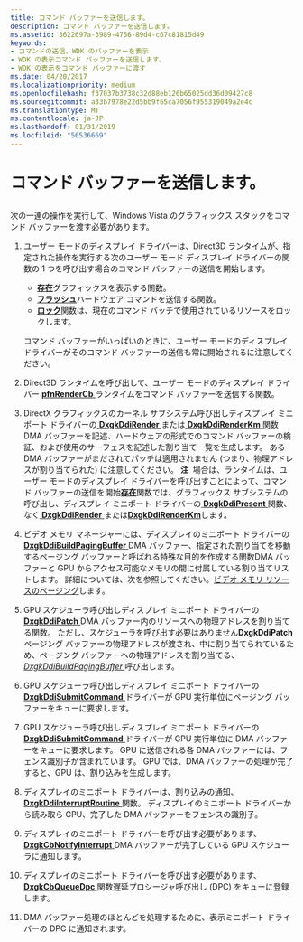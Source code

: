 ```yaml
---
title: コマンド バッファーを送信します。
description: コマンド バッファーを送信します。
ms.assetid: 3622697a-3989-4756-89d4-c67c81815d49
keywords:
- コマンドの送信、WDK のバッファーを表示
- WDK の表示コマンド バッファーを送信します。
- WDK の表示をコマンド バッファーに渡す
ms.date: 04/20/2017
ms.localizationpriority: medium
ms.openlocfilehash: f37037b3738c32d88eb126b65025dd36d09427c8
ms.sourcegitcommit: a33b7978e22d5bb9f65ca7056f955319049a2e4c
ms.translationtype: MT
ms.contentlocale: ja-JP
ms.lasthandoff: 01/31/2019
ms.locfileid: "56536669"
---
```

# <a name="submitting-a-command-buffer"></a>コマンド バッファーを送信します。


## <span id="ddk_submitting_a_command_buffer_gg"></span><span id="DDK_SUBMITTING_A_COMMAND_BUFFER_GG"></span>


次の一連の操作を実行して、Windows Vista のグラフィックス スタックをコマンド バッファーを渡す必要があります。

1.  ユーザー モードのディスプレイ ドライバーは、Direct3D ランタイムが、指定された操作を実行する次のユーザー モード ディスプレイ ドライバーの関数の 1 つを呼び出す場合のコマンド バッファーの送信を開始します。

    -   [**存在**](https://msdn.microsoft.com/library/windows/hardware/ff569176)グラフィックスを表示する関数。
    -   [**フラッシュ**](https://msdn.microsoft.com/library/windows/hardware/ff565957)ハードウェア コマンドを送信する関数。
    -   [**ロック**](https://msdn.microsoft.com/library/windows/hardware/ff568213)関数は、現在のコマンド バッチで使用されているリソースをロックします。

    コマンド バッファーがいっぱいのときに、ユーザー モードのディスプレイ ドライバーがそのコマンド バッファーの送信も常に開始されるに注意してください。

2.  Direct3D ランタイムを呼び出して、ユーザー モードのディスプレイ ドライバー [ **pfnRenderCb** ](https://msdn.microsoft.com/library/windows/hardware/ff568923)ランタイムをコマンド バッファーを送信する関数。

3.  DirectX グラフィックスのカーネル サブシステム呼び出しディスプレイ ミニポート ドライバーの[ **DxgkDdiRender** ](https://msdn.microsoft.com/library/windows/hardware/ff559793)または[ **DxgkDdiRenderKm** ](https://msdn.microsoft.com/library/windows/hardware/ff559800)関数DMA バッファーを記述、ハードウェアの形式でのコマンド バッファーの検証、および使用のサーフェスを記述した割り当て一覧を生成します。 ある DMA バッファーがまだされてパッチは適用されません (つまり、物理アドレスが割り当てられた) に注意してください。
    **注**  場合は、ランタイムは、ユーザー モードのディスプレイ ドライバーを呼び出すことによって、コマンド バッファーの送信を開始[**存在**](https://msdn.microsoft.com/library/windows/hardware/ff569176)関数では、グラフィックス サブシステムの呼び出し、ディスプレイ ミニポート ドライバーの[ **DxgkDdiPresent** ](https://msdn.microsoft.com/library/windows/hardware/ff559743)関数、なく[ **DxgkDdiRender** ](https://msdn.microsoft.com/library/windows/hardware/ff559793)または[**DxgkDdiRenderKm**](https://msdn.microsoft.com/library/windows/hardware/ff559800)します。

     

4.  ビデオ メモリ マネージャーには、ディスプレイのミニポート ドライバーの[ **DxgkDdiBuildPagingBuffer** ](https://msdn.microsoft.com/library/windows/hardware/ff559587) DMA バッファー、指定された割り当てを移動するページング バッファーと呼ばれる特殊な目的を作成する関数DMA バッファーと GPU からアクセス可能なメモリの間に付属している割り当てリストします。 詳細については、次を参照してください。[ビデオ メモリ リソースのページング](paging-video-memory-resources.md)します。

5.  GPU スケジューラ呼び出しディスプレイ ミニポート ドライバーの[ **DxgkDdiPatch** ](https://msdn.microsoft.com/library/windows/hardware/ff559737) DMA バッファー内のリソースへの物理アドレスを割り当てる関数。 ただし、スケジューラを呼び出す必要はありません**DxgkDdiPatch**ページング バッファーの物理アドレスが渡され、中に割り当てられているため、ページング バッファーへの物理アドレスを割り当てる、 [ *DxgkDdiBuildPagingBuffer* ](https://msdn.microsoft.com/library/windows/hardware/ff559587)呼び出します。

6.  GPU スケジューラ呼び出しディスプレイ ミニポート ドライバーの[ **DxgkDdiSubmitCommand** ](https://msdn.microsoft.com/library/windows/hardware/ff560790)ドライバーが GPU 実行単位にページング バッファーをキューに要求します。

7.  GPU スケジューラ呼び出しディスプレイ ミニポート ドライバーの[ **DxgkDdiSubmitCommand** ](https://msdn.microsoft.com/library/windows/hardware/ff560790)ドライバーが GPU 実行単位に DMA バッファーをキューに要求します。 GPU に送信される各 DMA バッファーには、フェンス識別子が含まれています。 GPU では、DMA バッファーの処理が完了すると、GPU は、割り込みを生成します。

8.  ディスプレイのミニポート ドライバーは、割り込みの通知、 [ **DxgkDdiInterruptRoutine** ](https://msdn.microsoft.com/library/windows/hardware/ff559680)関数。 ディスプレイのミニポート ドライバーから読み取ら GPU、完了した DMA バッファーをフェンスの識別子。

9.  ディスプレイのミニポート ドライバーを呼び出す必要があります、 [ **DxgkCbNotifyInterrupt** ](https://msdn.microsoft.com/library/windows/hardware/ff559545) DMA バッファーが完了している GPU スケジューラに通知します。

10. ディスプレイのミニポート ドライバーを呼び出す必要があります、 [ **DxgkCbQueueDpc** ](https://msdn.microsoft.com/library/windows/hardware/ff559559)関数遅延プロシージャ呼び出し (DPC) をキューに登録します。

11. DMA バッファー処理のほとんどを処理するために、表示ミニポート ドライバーの DPC に通知されます。

 

 





